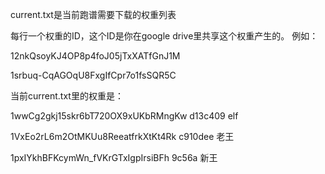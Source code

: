 
current.txt是当前跑谱需要下载的权重列表

每行一个权重的ID，这个ID是你在google drive里共享这个权重产生的。
例如：

12nkQsoyKJ4OP8p4foJ05jTxXATfGnJ1M

1srbuq-CqAGOqU8FxgIfCpr7o1fsSQR5C

当前current.txt里的权重是：


1wwCg2gkj15skr6bT720OX9xUKbRMngKw     d13c409  elf

1VxEo2rL6m2OtMKUu8ReeatfrkXtKt4Rk     c910dee  老王

1pxIYkhBFKcymWn_fVKrGTxIgpIrsiBFh     9c56a 新王
